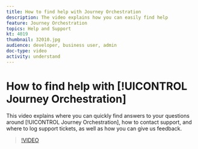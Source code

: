 ```yaml
---
title: How to find help with Journey Orchestration
description: The video explains how you can easily find help
feature: Journey Orchestration
topics: Help and Support
kt: 4019
thumbnail: 32010.jpg
audience: developer, business user, admin
doc-type: video
activity: understand
---
```


# How to find help with [!UICONTROL Journey Orchestration]

This video explains where you can quickly find answers to your questions around [!UICONTROL Journey Orchestration], how to contact support, and where to log support tickets, as well as how you can give us feedback.

>[!VIDEO](https://video.tv.adobe.com/v/32010?quality=12)
